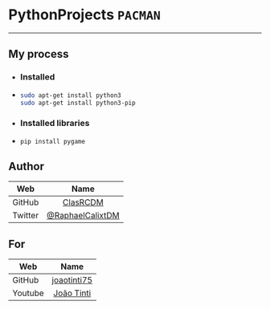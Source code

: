 #  PythonProjects `PACMAN `

<hr>

## My process

- ### Installed

* ```sh
  sudo apt-get install python3
  sudo apt-get install python3-pip
    ```

- ### Installed libraries

* ```sh
  pip install pygame
    ```

## Author

Web     | Name
------  | :------:
GitHub  | [ClasRCDM](https://github.com/clasrcdm)
Twitter | [@RaphaelCalixtDM](https://twitter.com/RaphaelCalixtDM)

## For
Web     | Name
------  | :------:
GitHub  | [joaotinti75](https://github.com/joaotinti75)
Youtube | [João Tinti](https://www.youtube.com/c/Jo%C3%A3oTinti)
